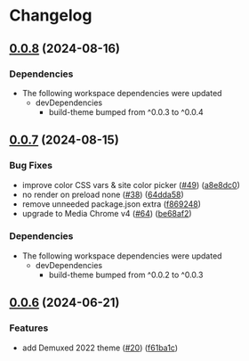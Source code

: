 # Changelog

## [0.0.8](https://github.com/muxinc/player.style/compare/@player.style/demuxed-2022@0.0.7...@player.style/demuxed-2022@0.0.8) (2024-08-16)


### Dependencies

* The following workspace dependencies were updated
  * devDependencies
    * build-theme bumped from ^0.0.3 to ^0.0.4

## [0.0.7](https://github.com/muxinc/player.style/compare/@player.style/demuxed-2022@0.0.6...@player.style/demuxed-2022@0.0.7) (2024-08-15)


### Bug Fixes

* improve color CSS vars & site color picker ([#49](https://github.com/muxinc/player.style/issues/49)) ([a8e8dc0](https://github.com/muxinc/player.style/commit/a8e8dc0898979e72d035af87233b2a0941fdcc7f))
* no render on preload none ([#38](https://github.com/muxinc/player.style/issues/38)) ([64dda58](https://github.com/muxinc/player.style/commit/64dda5825562da846edb33ddc7d4ba2548c08e00))
* remove unneeded package.json extra ([f869248](https://github.com/muxinc/player.style/commit/f86924841e9c04e68ac96c3c091eaf192f446772))
* upgrade to Media Chrome v4 ([#64](https://github.com/muxinc/player.style/issues/64)) ([be68af2](https://github.com/muxinc/player.style/commit/be68af2f9c3a6ff6674b9951f0b34f2bfdb042aa))


### Dependencies

* The following workspace dependencies were updated
  * devDependencies
    * build-theme bumped from ^0.0.2 to ^0.0.3

## [0.0.6](https://github.com/muxinc/player.style/compare/@player.style/demuxed-2022-v0.0.5...@player.style/demuxed-2022@0.0.6) (2024-06-21)


### Features

* add Demuxed 2022 theme ([#20](https://github.com/muxinc/player.style/issues/20)) ([f61ba1c](https://github.com/muxinc/player.style/commit/f61ba1cb1dc39e1f2f3d503c1fb4b26aa25f0759))
